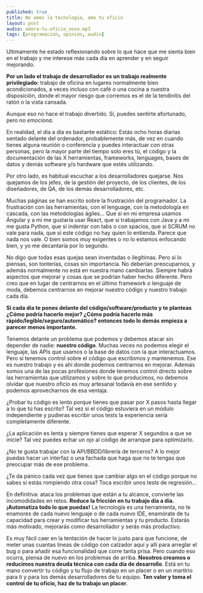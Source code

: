 ```yaml
---
published: true
title: No ames la tecnología, ama tu oficio
layout: post
audio: adora-tu-oficio_nova.mp3
tags: [programación, opinión, audio]
---
```


Ultimamente he estado reflexionando sobre lo que hace que me sienta bien en el trabajo y me interese más cada día en aprender y en seguir mejorando.

**Por un lado el trabajo de desarrollador es un trabajo realmente privilegiado:** trabajo de oficina en lugares normalmente bien acondicionados, a veces incluso con café o una cocina a nuestra disposición, donde el mayor riesgo que corremos es el de la tendinitis del ratón o la vista cansada.

Aunque eso no hace el trabajo divertido. Sí, puedes sentirte afortunado, pero no _emociona_.

En realidad, el día a día es bastante estático: Estás ocho horas diarias sentado delante del ordenador, probablemente más, de vez en cuando tienes alguna reunión o conferencia y puedes interactuar con otras personas, pero la mayor parte del tiempo solo eres tú, el código y la documentación de las X herramientas, frameworks, lenguages, bases de datos y demás software y/o hardware que estés utilizando.

Por otro lado, es habitual escuchar a los desarrolladores quejarse. Nos quejamos de los jefes, de la gestión del proyecto, de los clientes, de los diseñadores, de QA, de los demás desarrolladores, etc.

Muchas páginas se han escrito sobre la frustración del programador. La frustración con las herramientas, con el lenguage, con la metodología en cascada, con las metodologías ágiles... Que si en mi empresa usamos Ángular y a mi me gustaría usar React, que si trabajamos con Java y a mi me gusta Python, que si indentar con tabs o con spacios, que si SCRUM no vale para nada, que si este código no hay quien lo entienda. Parece que nada nos vale. O bien somos muy exigentes o no lo estamos enfocando bien, y yo me decantaría por lo segundo.

No digo que todas esas quejas sean inventadas o ilegítimas. Pero si lo piensas, son tonterías, cosas sin importancia. No deberían preocuparnos, y además normalmente no está en nuestra mano cambiarlas. Siempre habrá aspectos que mejorar y cosas que se podrían haber hecho diferente. Pero creo que en lugar de centrarnos en el último framework o lenguaje de moda, debemos centrarnos en mejorar nuestro código y nuestro trabajo cada día.

**Si cada día te pones delante del código/software/producto y te planteas ¿Cómo podría hacerlo mejor? ¿Cómo podría hacerlo más rápido/legible/seguro/automático? entonces todo lo demás empieza a parecer menos importante.**

Tenemos delante un problema que podemos y debemos atacar sin depender de nadie: **nuestro código**. Muchas veces no podemos elegir el lenguaje, las APIs que usamos o la base de datos con la que interactuamos. Pero sí tenemos control sobre el código que escribimos y mantenemos. Ese es nuestro trabajo y es ahí donde podemos centrarnos en mejorar. Además somos una de las pocas profesiones donde tenemos control directo sobre las herramientas que utilizamos y sobre lo que producimos, no debemos olvidar que nuestro oficio es muy artesanal todavía en ese sentido y podemos aprovecharnos de esa ventaja.

¿Probar tu código es lento porque tienes que pasar por X pasos hasta llegar a lo que tú has escrito? Tal vez si el código estuviera en un módulo independiente y pudieras escribir unos tests la experiencia sería completamente diferente.

¿La aplicación es lenta y siempre tienes que esperar X segundos a que se inicie? Tal vez puedes echar un ojo al código de arranque para optimizarlo.

¿No te gusta trabajar con la API/BBDD/librería de terceros? A lo mejor puedas hacer un interfaz o una fachada que haga que no te tengas que preocupar más de ese problema.

¿Te da pánico cada vez que tienes que cambiar algo en el código porque no sabes si estás rompiendo otra cosa? Toca escribir unos tests de regresión...

En definitiva: ataca los problemas que están a tu alcance, convierte las incomodidades en retos. **Reduce la fricción en tu trabajo día a día. ¡Automatiza todo lo que puedas!** La tecnología es una herramienta, no te enamores de cada nuevo lenguaje o de cada nuevo IDE, enamórate de tu capacidad para crear y modificar tus herramientas y tu producto. Estarás más motivado, mejorarás como desarrollador y serás más productivo.

Es muy fácil caer en la tentación de hacer lo justo para que funcione, de meter unas cuantas líneas de código con calzador aquí y allí para arreglar el bug o para añadir esa funcionalidad que corre tanta prisa. Pero cuando eso ocurra, piensa de nuevo en los problemas de arriba. **Nosotros creamos o reducimos nuestra deuda técnica con cada día de desarrollo**. Está en tu mano convertir tu código y tu flujo de trabajo en un placer o en un martírio para ti y para los demás desarrolladores de tu equipo. **Ten valor y toma el control de tu oficio, haz de tu trabajo un placer**.
